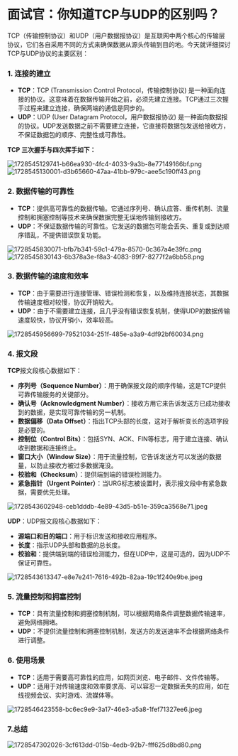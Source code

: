# 面试官：你知道TCP与UDP的区别吗？

TCP（传输控制协议）和UDP（用户数据报协议）是互联网中两个核心的传输层协议，它们各自采用不同的方式来确保数据从源头传输到目的地。今天就详细探讨TCP与UDP协议的主要区别：

### 1. 连接的建立
+ **TCP**：TCP (Transmission Control Protocol，传输控制协议) 是一种面向连接的协议。这意味着在数据传输开始之前，必须先建立连接。TCP通过三次握手过程来建立连接，确保两端的通信是同步的。
+ **UDP**：UDP (User Datagram Protocol，用户数据报协议) 是一种面向数据报的协议。UDP发送数据之前不需要建立连接，它直接将数据包发送给接收方，不保证数据包的顺序、完整性或可靠性。

**TCP 三次握手与四次挥手如下：**

![1728545129741-b66ea930-4fc4-4033-9a3b-8e77149166bf.png](./img/-E1tuxN-Xvss4r_n/1728545129741-b66ea930-4fc4-4033-9a3b-8e77149166bf-561196.png)![1728545130001-d3b65660-47aa-41bb-979c-aee5c190ff43.png](./img/-E1tuxN-Xvss4r_n/1728545130001-d3b65660-47aa-41bb-979c-aee5c190ff43-443588.png)

### 2. 数据传输的可靠性
+ **TCP**：提供高可靠性的数据传输。它通过序列号、确认应答、重传机制、流量控制和拥塞控制等技术来确保数据完整无误地传输到接收方。
+ **UDP**：不保证数据传输的可靠性。它发送的数据包可能会丢失、重复或到达顺序错乱，不提供错误恢复功能。

![1728545830071-bfb7b341-59c1-479a-8570-0c367a4e39fc.png](./img/-E1tuxN-Xvss4r_n/1728545830071-bfb7b341-59c1-479a-8570-0c367a4e39fc-678198.png)![1728545830143-6b378a3e-f8a3-4083-89f7-8277f2a6bb58.png](./img/-E1tuxN-Xvss4r_n/1728545830143-6b378a3e-f8a3-4083-89f7-8277f2a6bb58-764597.png)

### 3. 数据传输的速度和效率
+ **TCP**：由于需要进行连接管理、错误检测和恢复，以及维持连接状态，其数据传输速度相对较慢，协议开销较大。
+ **UDP**：由于不需要建立连接，且几乎没有错误恢复机制，使得UDP的数据传输速度较快，协议开销小，效率较高。

![1728545956699-79521034-251f-485e-a3a9-4df92bf60034.png](./img/-E1tuxN-Xvss4r_n/1728545956699-79521034-251f-485e-a3a9-4df92bf60034-155749.png)

### 4. 报文段
**TCP**报文段核心数据如下：

+ **序列号（Sequence Number）**：用于确保报文段的顺序传输，这是TCP提供可靠传输服务的关键部分。
+ **确认号（Acknowledgment Number）**：接收方用它来告诉发送方已成功接收到的数据，是实现可靠传输的另一机制。
+ **数据偏移（Data Offset）**：指出TCP头部的长度，这对于解析变长的选项字段是必要的。
+ **控制位（Control Bits）**：包括SYN、ACK、FIN等标志，用于建立连接、确认收到数据和连接终止。
+ **窗口大小（Window Size）**：用于流量控制，它告诉发送方可以发送的数据量，以防止接收方被过多数据淹没。
+ **校验和（Checksum）**：提供端到端的错误检测能力。
+ **紧急指针（Urgent Pointer）**：当URG标志被设置时，表示报文段中有紧急数据，需要优先处理。

![1728543602948-ceb1dddb-4e89-43d5-b51e-359ca3568e71.jpeg](./img/-E1tuxN-Xvss4r_n/1728543602948-ceb1dddb-4e89-43d5-b51e-359ca3568e71-372740.jpeg)

**UDP**：UDP报文段核心数据如下：

+ **源端口和目的端口**：用于标识发送和接收应用程序。
+ **长度**：指示UDP头部和数据的总长度。
+ **校验和**：提供端到端的错误检测能力，但在UDP中，这是可选的，因为UDP不保证可靠性。

![1728543613347-e8e7e241-7616-492b-82aa-19c1f240e9be.jpeg](./img/-E1tuxN-Xvss4r_n/1728543613347-e8e7e241-7616-492b-82aa-19c1f240e9be-709417.jpeg)

### 5. 流量控制和拥塞控制
+ **TCP**：具有流量控制和拥塞控制机制，可以根据网络条件调整数据传输速率，避免网络拥堵。
+ **UDP**：不提供流量控制和拥塞控制机制，发送方的发送速率不会根据网络条件进行调整。

### 6. 使用场景
+ **TCP**：适用于需要高可靠性的应用，如网页浏览、电子邮件、文件传输等。
+ **UDP**：适用于对传输速度和效率要求高、可以容忍一定数据丢失的应用，如在线视频会议、实时游戏、流媒体等。

![1728546423558-bc6ec9e9-3a17-46e3-a5a8-1fef71327ee6.jpeg](./img/-E1tuxN-Xvss4r_n/1728546423558-bc6ec9e9-3a17-46e3-a5a8-1fef71327ee6-390368.jpeg)

### 7.总结
![1728547302026-3cf613dd-015b-4edb-92b7-fff625d8bd80.png](./img/-E1tuxN-Xvss4r_n/1728547302026-3cf613dd-015b-4edb-92b7-fff625d8bd80-829810.png)

